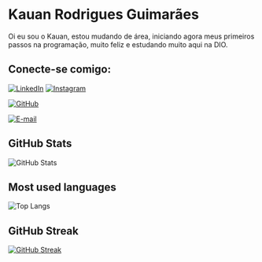 # Kauan Rodrigues Guimarães

Oi eu sou o Kauan, estou mudando de área, iniciando agora meus primeiros passos na programação, muito feliz e estudando muito aqui na DIO.

## Conecte-se comigo: 
[![LinkedIn](https://img.shields.io/badge/LinkedIn-000?style=for-the-badge&logo=linkedin&logoColor=0E76A8)](https://www.linkedin.com/in/kauan-rodrigues-guimar%C3%A3es/) 
[![Instagram](https://img.shields.io/badge/Instagram-000?style=for-the-badge&logo=Instagram)](https://www.instagram.com/kauan18rodrigues/)

[![GitHub](https://img.shields.io/badge/GitHbt-000?style=for-the-badge&logo=github&logoColor=white)](https://github.com/DEVKauanrodriguesguimaraes) 

[![E-mail](https://img.shields.io/badge/-Email-000?style=for-the-badge&logo=microsoft-outlook&logoColor=007BFF)](mailto:kauan18rodrigues@outlook.com)

## GitHub Stats
![GitHub Stats](https://github-readme-stats.vercel.app/api?username=DEVKauanrodriguesguimaraes&theme=transparent&bg_color=000&border_color=30A3DC&show_icons=true&icon_color=30A3DC&title_color=E94D5F&text_color=FFF&)

## Most used languages
![Top Langs](https://github-readme-stats-git-masterrstaa-rickstaa.vercel.app/api/top-langs/?username=DEVKauanrodriguesguimaraes&bg_color=000&border_color=30A3DC&title_color=E94D5F&text_color=FFF)

## GitHub Streak 
[![GitHub Streak](https://streak-stats.demolab.com/?user=DEVKauanrodriguesguimaraes&theme=tokyonight&background=000&border=30A3DC&dates=FFF)](https://git.io/streak-stats)

